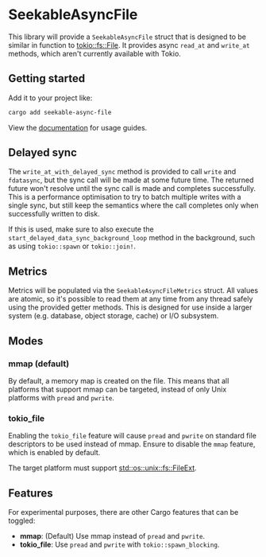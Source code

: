 # SeekableAsyncFile

This library will provide a `SeekableAsyncFile` struct that is designed to be similar in function to [tokio::fs::File](https://docs.rs/tokio/latest/tokio/fs/struct.File.html). It provides async `read_at` and `write_at` methods, which aren't currently available with Tokio.

## Getting started

Add it to your project like:

```bash
cargo add seekable-async-file
```

View the [documentation](https://docs.rs/seekable-async-file) for usage guides.

## Delayed sync

The `write_at_with_delayed_sync` method is provided to call `write` and `fdatasync`, but the sync call will be made at some future time. The returned future won't resolve until the sync call is made and completes successfully. This is a performance optimisation to try to batch multiple writes with a single sync, but still keep the semantics where the call completes only when successfully written to disk.

If this is used, make sure to also execute the `start_delayed_data_sync_background_loop` method in the background, such as using `tokio::spawn` or `tokio::join!`.

## Metrics

Metrics will be populated via the `SeekableAsyncFileMetrics` struct. All values are atomic, so it's possible to read them at any time from any thread safely using the provided getter methods. This is designed for use inside a larger system (e.g. database, object storage, cache) or I/O subsystem.

## Modes

### mmap (default)

By default, a memory map is created on the file. This means that all platforms that support mmap can be targeted, instead of only Unix platforms with `pread` and `pwrite`.

### tokio_file

Enabling the `tokio_file` feature will cause `pread` and `pwrite` on standard file descriptors to be used instead of mmap. Ensure to disable the `mmap` feature, which is enabled by default.

The target platform must support [std::os::unix::fs::FileExt](https://doc.rust-lang.org/std/os/unix/fs/trait.FileExt.html).

## Features

For experimental purposes, there are other Cargo features that can be toggled:

- **mmap**: (Default) Use mmap instead of `pread` and `pwrite`.
- **tokio_file**: Use `pread` and `pwrite` with `tokio::spawn_blocking`.
